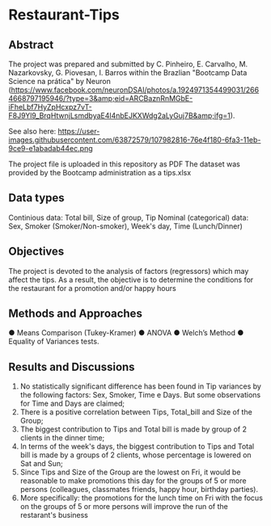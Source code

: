 # Restaurant-Tips

## Abstract
The project was prepared and submitted by C. Pinheiro, E. Carvalho, M. Nazarkovsky, G. Piovesan, I. Barros within the Brazlian "Bootcamp Data Science na prática" by Neuron (https://www.facebook.com/neuronDSAI/photos/a.1924971354499031/2664668797195946/?type=3&amp;eid=ARCBaznRnMGbE-iFheLbf7HyZpHcxpz7vT-F8J9Yl9_BrqHtwnjLsmdbyaE4l4nbEJKXWdg2aLyGuj7B&amp;ifg=1). 

See also here: https://user-images.githubusercontent.com/63872579/107982816-76e4f180-6fa3-11eb-9ce9-e1abadab44ec.png

The project file is uploaded in this repository as PDF
The dataset was provided by the Bootcamp administration as a tips.xlsx 

## Data types
Continious data: Total bill, Size of group, Tip 
Nominal (categorical) data: Sex, Smoker (Smoker/Non-smoker), Week's day, Time (Lunch/Dinner)

## Objectives
The project is devoted to the analysis of factors (regressors) which may affect the tips. As a result, the objective is to determine the conditions for the restaurant for a promotion and/or happy hours  

## Methods and Approaches
● Means Comparison (Tukey-Kramer)
● ANOVA
● Welch’s Method
● Equality of Variances tests.

## Results and Discussions
1. No statistically significant difference has been found in Tip variances by the following factors: Sex, Smoker, Time e Days. But some observations for Time and Days are claimed;
2. There is a positive correlation between Tips, Total_bill and Size of the Group;
3. The biggest contribution to Tips and Total bill is made by group of 2 clients in the dinner time;
4. In terms of the week's days, the biggest contribution to Tips and Total bill is made by a groups of 2 clients, whose percentage is lowered on Sat and Sun;
5. Since Tips and Size of the Group are the lowest on Fri, it would be reasonable to make promotions this day for the groups of 5 or more persons (colleagues, classmates friends, happy hour, birthday parties).
6. More specifically: the promotions for the lunch time on Fri with the focus on the groups of 5 or more persons will improve the run of the restarant's business 
